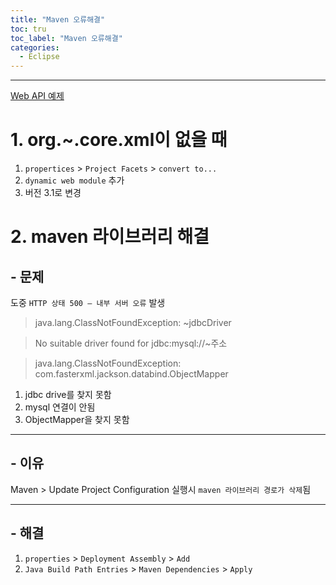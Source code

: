 ```yaml
---
title: "Maven 오류해결"
toc: tru
toc_label: "Maven 오류해결"
categories:
  - Eclipse
---
```



---



[Web API 예제](https://no-025.github.io/maven/jdbc/api/boostcourse9/)


# 1. org.~.core.xml이 없을 때

1. `propertices` > `Project Facets` >  `convert to...`
2. `dynamic web module` 추가
3. 버전 3.1로 변경


# 2. maven 라이브러리 해결

## - 문제

 도중 `HTTP 상태 500 – 내부 서버 오류` 발생

> java.lang.ClassNotFoundException: ~jdbcDriver

> No suitable driver found for jdbc:mysql://~주소

> java.lang.ClassNotFoundException: com.fasterxml.jackson.databind.ObjectMapper

1. jdbc drive를 찾지 못함
2. mysql 연결이 안됨
3. ObjectMapper을 찾지 못함

---

## - 이유

Maven > Update Project Configuration 실행시 `maven 라이브러리 경로가 삭제`됨

---

## - 해결

1. `properties` >  `Deployment Assembly` > `Add`
2. `Java Build Path Entries` > `Maven Dependencies` > `Apply`



